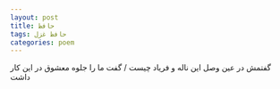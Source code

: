 ```yaml
---
layout: post
title: حافظ
tags: حافظ غزل
categories: poem
---
```


گفتمش در عین وصل این ناله و فریاد چیست / گفت ما را جلوه معشوق در این کار داشت